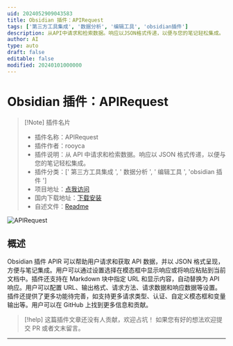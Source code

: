 ```yaml
---
uid: 2024052909043583
title: Obsidian 插件：APIRequest
tags: ['第三方工具集成', '数据分析', '编辑工具', 'obsidian插件']
description: 从API中请求和检索数据。响应以JSON格式传递，以便与您的笔记轻松集成。
author: AI
type: auto
draft: false
editable: false
modified: 20240101000000
---
```


# Obsidian 插件：APIRequest

> [!Note] 插件名片
> - 插件名称：APIRequest
> - 插件作者：rooyca
> - 插件说明：从 API 中请求和检索数据。响应以 JSON 格式传递，以便与您的笔记轻松集成。
> - 插件分类：[' 第三方工具集成 ', ' 数据分析 ', ' 编辑工具 ', 'obsidian 插件 ']
> - 项目地址：[点我访问](https://github.com/Rooyca/obsidian-api-request)
> - 国内下载地址：[下载安装](https://pkmer.cn/products/plugin/pluginMarket/?api-request)
> - 自述文件：[Readme](https://ghproxy.net/https://raw.githubusercontent.com/Rooyca/obsidian-api-request/master/README.md)

![APIRequest](https://cdn.pkmer.cn/covers/api-request.png!pkmer)

## 概述

Obsidian 插件 APIR 可以帮助用户请求和获取 API 数据，并以 JSON 格式呈现，方便与笔记集成。用户可以通过设置选择在模态框中显示响应或将响应粘贴到当前文档中。插件还支持在 Markdown 块中指定 URL 和显示内容，自动替换为 API 响应。用户可以配置 URL、输出格式、请求方法、请求数据和响应数据等设置。插件还提供了更多功能待完善，如支持更多请求类型、认证、自定义模态框和变量输出等。用户可以在 GitHub 上找到更多信息和贡献。

> [!help]
> 这篇插件文章还没有人贡献，欢迎占坑！
> 如果您有好的想法欢迎提交 PR 或者文末留言。

---



